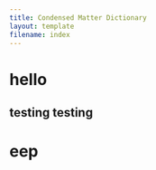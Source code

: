 ```yaml
---
title: Condensed Matter Dictionary
layout: template
filename: index
--- 
```

# hello
## testing testing
# eep
